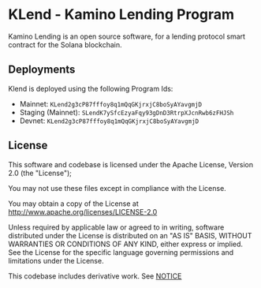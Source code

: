 # KLend - Kamino Lending Program

Kamino Lending is an open source software, for a lending protocol smart contract for the Solana blockchain.

## Deployments

Klend is deployed using the following Program Ids:

* Mainnet: `KLend2g3cP87fffoy8q1mQqGKjrxjC8boSyAYavgmjD`
* Staging (Mainnet): `SLendK7ySfcEzyaFqy93gDnD3RtrpXJcnRwb6zFHJSh`
* Devnet: `KLend2g3cP87fffoy8q1mQqGKjrxjC8boSyAYavgmjD`

## License

This software and codebase is licensed under the Apache License, Version 2.0 (the "License");

You may not use these files except in compliance with the License.

You may obtain a copy of the License at <http://www.apache.org/licenses/LICENSE-2.0>

Unless required by applicable law or agreed to in writing, software
distributed under the License is distributed on an "AS IS" BASIS,
WITHOUT WARRANTIES OR CONDITIONS OF ANY KIND, either express or implied.
See the License for the specific language governing permissions and
limitations under the License.

This codebase includes derivative work. See [NOTICE](NOTICE)
